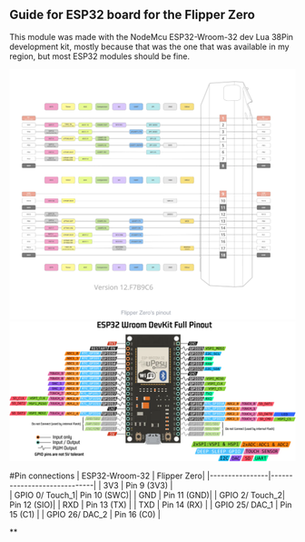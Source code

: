 ## Guide for ESP32 board for the Flipper Zero 


This module was made with the NodeMcu ESP32-Wroom-32 dev Lua 38Pin development kit, mostly because that was the one that was available in my region, but most ESP32 modules should be fine.

![](/4.Docs/Images/FlipperZeroPinout.png)
![](/4.Docs/Images/doc-esp32-wroom-pinout.png.webp)


#Pin connections 
| ESP32-Wroom-32 | Flipper Zero|
|----------------|-----------------------------|
| 3V3            | Pin 9 (3V3) |  
| GPIO 0/ Touch_1| Pin 10 (SWC)|
| GND            | Pin 11 (GND)|
| GPIO 2/ Touch_2| Pin 12 (SIO)|
| RXD            | Pin 13 (TX) |
| TXD            | Pin 14 (RX) |
| GPIO 25/ DAC_1 | Pin 15 (C1) |
| GPIO 26/ DAC_2 | Pin 16 (C0) |
 
**
